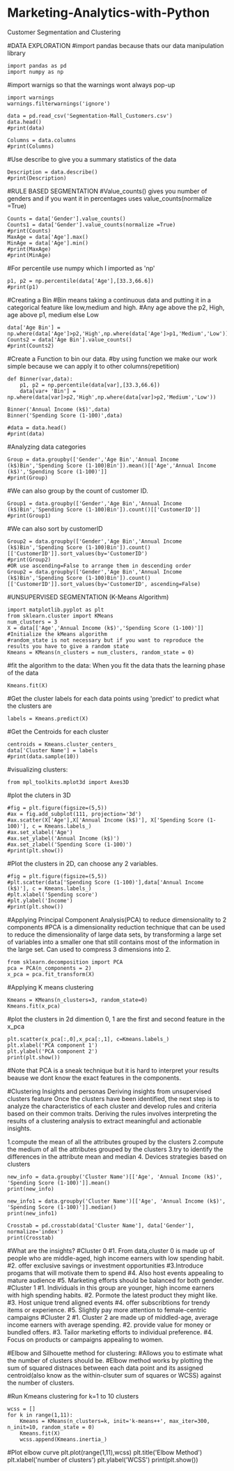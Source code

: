 # Marketing-Analytics-with-Python
Customer Segmentation and Clustering

#DATA EXPLORATION 
#import pandas because thats our data manipulation library
```
import pandas as pd 
import numpy as np
```
#import warnigs so that the warnings wont always pop-up 
```
import warnings 
warnings.filterwarnings('ignore')

data = pd.read_csv('Segmentation-Mall_Customers.csv')
data.head()
#print(data)

Columns = data.columns 
#print(Columns)
```
#Use describe to give you a summary statistics of the data
```
Description = data.describe()
#print(Description)
```
#RULE BASED SEGMENTATION
#Value_counts() gives you number of genders and if you want it in percentages uses value_counts(normalize =True)
```
Counts = data['Gender'].value_counts()
Counts1 = data['Gender'].value_counts(normalize =True)
#print(Counts)
MaxAge = data['Age'].max()
MinAge = data['Age'].min()
#print(MaxAge)
#print(MinAge)
```
#For percentile use numpy which I imported as 'np'
```
p1, p2 = np.percentile(data['Age'],[33.3,66.6])
#print(p1)
```
#Creating a Bin 
#Bin means taking a continuous data and putting it in a categorical feature like low,medium and high.
#Any age above the p2, High, age above p1, medium else Low
```
data['Age Bin'] = np.where(data['Age']>p2,'High',np.where(data['Age']>p1,'Medium','Low'))
Counts2 = data['Age Bin'].value_counts()
#print(Counts2)
```
#Create a Function to bin our data.
#by using function we make our work simple because we can apply it to other columns(repetition)
```
def Binner(var,data):
    p1, p2 = np.percentile(data[var],[33.3,66.6])
    data[var+ 'Bin'] = np.where(data[var]>p2,'High',np.where(data[var]>p2,'Medium','Low'))
    
Binner('Annual Income (k$)',data)
Binner('Spending Score (1-100)',data)

#data = data.head()
#print(data)
```
#Analyzing data categories 
```
Group = data.groupby(['Gender','Age Bin','Annual Income (k$)Bin','Spending Score (1-100)Bin']).mean()[['Age','Annual Income (k$)','Spending Score (1-100)']]
#print(Group)
```
#We can also group by the count of customer ID.
```
Group1 = data.groupby(['Gender','Age Bin','Annual Income (k$)Bin','Spending Score (1-100)Bin']).count()[['CustomerID']]
#print(Group1)
```
#We can also sort by customerID
```
Group2 = data.groupby(['Gender','Age Bin','Annual Income (k$)Bin','Spending Score (1-100)Bin']).count()[['CustomerID']].sort_values(by='CustomerID')
#print(Group2)
#OR use ascending=False to arrange them in descending order
Group2 = data.groupby(['Gender','Age Bin','Annual Income (k$)Bin','Spending Score (1-100)Bin']).count()[['CustomerID']].sort_values(by='CustomerID', ascending=False)
```
#UNSUPERVISED SEGMENTATION (K-Means Algorithm)
```
import matplotlib.pyplot as plt
from sklearn.cluster import KMeans
num_clusters = 3
X = data[['Age','Annual Income (k$)','Spending Score (1-100)']]
#Initialize the kMeans algorithm
#random_state is not necessary but if you want to reproduce the results you have to give a random state
Kmeans = KMeans(n_clusters = num_clusters, random_state = 0)
```
#fit the algorithm to the data: When you fit the data thats the learning phase of the data 
```
Kmeans.fit(X)
```
#Get the cluster labels for each data points using 'predict' to predict what the clusters are
```
labels = Kmeans.predict(X)
```
#Get the Centroids for each cluster 
```
centroids = Kmeans.cluster_centers_
data['Cluster Name'] = labels
#print(data.sample(10))
```
#visualizing clusters: 
```
from mpl_toolkits.mplot3d import Axes3D
```
#plot the cluters in 3D
```
#fig = plt.figure(figsize=(5,5))
#ax = fig.add_subplot(111, projection='3d')
#ax.scatter(X['Age'],X['Annual Income (k$)'], X['Spending Score (1-100)'], c = Kmeans.labels_)
#ax.set_xlabel('Age')
#ax.set_ylabel('Annual Income (k$)')
#ax.set_zlabel('Spending Score (1-100)')
#print(plt.show())
```
#Plot the clusters in 2D, can choose any 2 variables. 
```
#fig = plt.figure(figsize=(5,5))
#plt.scatter(data['Spending Score (1-100)'],data['Annual Income (k$)'], c = Kmeans.labels_)
#plt.xlabel('Spending score')
#plt.ylabel('Income')
#print(plt.show())
```
#Applying Principal Component Analysis(PCA) to reduce dimensionality to 2 components
#PCA is a dimensionality reduction technique that can be used to reduce the dimensionality of large data sets, by transforming a large set of variables into a smaller one that still contains most of the information in the large set. Can used to compress 3 dimensions into 2. 
```
from sklearn.decomposition import PCA
pca = PCA(n_components = 2)
x_pca = pca.fit_transform(X)
```
#Applying K means clustering
```
Kmeans = KMeans(n_clusters=3, random_state=0)
Kmeans.fit(x_pca)
```
#plot the clusters in 2d dimention 
0, 1 are the first and second feature in the x_pca 
```
plt.scatter(x_pca[:,0],x_pca[:,1], c=Kmeans.labels_)
plt.xlabel('PCA component 1')
plt.ylabel('PCA component 2')
print(plt.show())
```
#Note that PCA is a sneak technique but it is hard to interpret your results beause we dont know the exact features in the components.

#Clustering Insights and personas 
Deriving insights from unsupervised clusters feature
Once the clusters have been identified, the next step is to analyze the characteristics of each cluster and develop rules and criteria based on their common traits. Deriving the rules involves interpreting the results of a clustering analysis to extract meaningful and actionable insights.

1.compute the mean of all the attributes grouped by the clusters 
2.compute the medium of all the attributes grouped by the clusters
3.try to identify the differences in the attribute mean and median
4. Devices strategies based on clusters

```
new_info = data.groupby('Cluster Name')[['Age', 'Annual Income (k$)', 'Spending Score (1-100)']].mean()
print(new_info)

new_info1 = data.groupby('Cluster Name')[['Age', 'Annual Income (k$)', 'Spending Score (1-100)']].median()
print(new_info1)

Crosstab = pd.crosstab(data['Cluster Name'], data['Gender'], normalize='index')
print(Crosstab)
```
#What are the insights?
#Cluster 0 
#1. From data,cluster 0 is made up of people who are middle-aged, high income earners with low spending habit. 
#2. offer exclusive savings or investment opportunities
#3.Introduce progams that will motivate them to spend
#4. Also host events appealing to mature audience 
#5. Marketing efforts should be balanced for both gender. 
#Cluster 1
#1. Individuals in this group are younger, high income earners with high spending habits.
#2. Pormote the latest product they might like.
#3. Host unique trend aligned events 
#4. offer subscribtions for trendy items or experience. 
#5.  Slightly pay more attention to female-centric campaigns 
#Cluster 2
#1. Cluster 2 are made up of middled-age, average income earners with average spending. 
#2. provide value for money or bundled offers. 
#3. Tailor marketing efforts to individual preference. 
#4. Focus on products or campaigns appealing to women. 

#Elbow and Silhouette method for clustering:
#Allows you to estimate what the number of clusters should be.
#Elbow method works by plotting the sum of squared distnaces between each data point and its assigned centroid(also know as the within-clsuter sum of squares or WCSS) against the number of clusters. 

#Run Kmeans clustering for k=1 to 10 clusters
```
wcss = []
for k in range(1,11):
    Kmeans = KMeans(n_clusters=k, init='k-means++', max_iter=300, n_init=10, random_state = 0)
    Kmeans.fit(X)
    wcss.append(Kmeans.inertia_)
```
#Plot elbow curve 
plt.plot(range(1,11),wcss)
plt.title('Elbow Method')
plt.xlabel('number of clusters')
plt.ylabel('WCSS')
print(plt.show())
